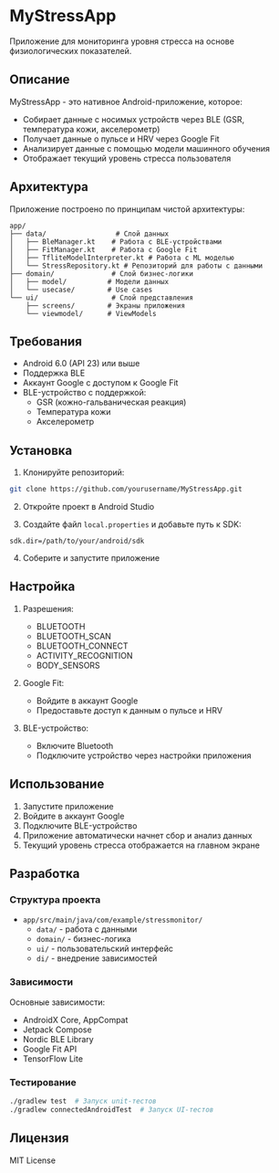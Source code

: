 # MyStressApp

Приложение для мониторинга уровня стресса на основе физиологических показателей.

## Описание

MyStressApp - это нативное Android-приложение, которое:
- Собирает данные с носимых устройств через BLE (GSR, температура кожи, акселерометр)
- Получает данные о пульсе и HRV через Google Fit
- Анализирует данные с помощью модели машинного обучения
- Отображает текущий уровень стресса пользователя

## Архитектура

Приложение построено по принципам чистой архитектуры:

```
app/
├── data/                 # Слой данных
│   ├── BleManager.kt    # Работа с BLE-устройствами
│   ├── FitManager.kt    # Работа с Google Fit
│   ├── TfliteModelInterpreter.kt # Работа с ML моделью
│   └── StressRepository.kt # Репозиторий для работы с данными
├── domain/              # Слой бизнес-логики
│   ├── model/          # Модели данных
│   └── usecase/        # Use cases
└── ui/                  # Слой представления
    ├── screens/        # Экраны приложения
    └── viewmodel/      # ViewModels
```

## Требования

- Android 6.0 (API 23) или выше
- Поддержка BLE
- Аккаунт Google с доступом к Google Fit
- BLE-устройство с поддержкой:
  - GSR (кожно-гальваническая реакция)
  - Температура кожи
  - Акселерометр

## Установка

1. Клонируйте репозиторий:
```bash
git clone https://github.com/yourusername/MyStressApp.git
```

2. Откройте проект в Android Studio

3. Создайте файл `local.properties` и добавьте путь к SDK:
```properties
sdk.dir=/path/to/your/android/sdk
```

4. Соберите и запустите приложение

## Настройка

1. Разрешения:
   - BLUETOOTH
   - BLUETOOTH_SCAN
   - BLUETOOTH_CONNECT
   - ACTIVITY_RECOGNITION
   - BODY_SENSORS

2. Google Fit:
   - Войдите в аккаунт Google
   - Предоставьте доступ к данным о пульсе и HRV

3. BLE-устройство:
   - Включите Bluetooth
   - Подключите устройство через настройки приложения

## Использование

1. Запустите приложение
2. Войдите в аккаунт Google
3. Подключите BLE-устройство
4. Приложение автоматически начнет сбор и анализ данных
5. Текущий уровень стресса отображается на главном экране

## Разработка

### Структура проекта

- `app/src/main/java/com/example/stressmonitor/`
  - `data/` - работа с данными
  - `domain/` - бизнес-логика
  - `ui/` - пользовательский интерфейс
  - `di/` - внедрение зависимостей

### Зависимости

Основные зависимости:
- AndroidX Core, AppCompat
- Jetpack Compose
- Nordic BLE Library
- Google Fit API
- TensorFlow Lite

### Тестирование

```bash
./gradlew test  # Запуск unit-тестов
./gradlew connectedAndroidTest  # Запуск UI-тестов
```

## Лицензия

MIT License 
